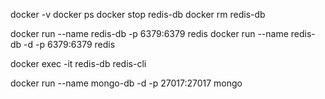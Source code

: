 docker -v
docker ps
docker stop redis-db
docker rm redis-db

docker run --name redis-db -p 6379:6379 redis
docker run --name redis-db -d -p 6379:6379 redis

docker exec -it redis-db redis-cli

docker run --name mongo-db -d -p 27017:27017 mongo
